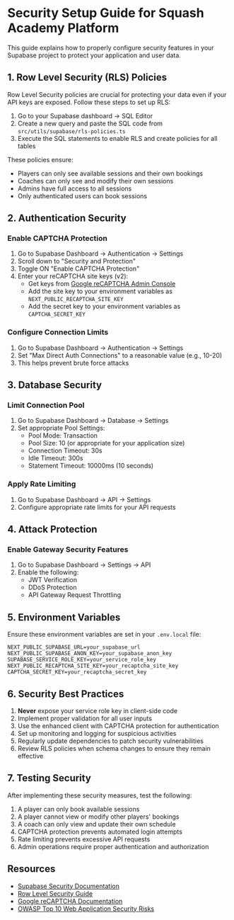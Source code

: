 # Security Setup Guide for Squash Academy Platform

This guide explains how to properly configure security features in your Supabase project to protect your application and user data.

## 1. Row Level Security (RLS) Policies

Row Level Security policies are crucial for protecting your data even if your API keys are exposed. Follow these steps to set up RLS:

1. Go to your Supabase dashboard → SQL Editor
2. Create a new query and paste the SQL code from `src/utils/supabase/rls-policies.ts`
3. Execute the SQL statements to enable RLS and create policies for all tables

These policies ensure:
- Players can only see available sessions and their own bookings
- Coaches can only see and modify their own sessions
- Admins have full access to all sessions
- Only authenticated users can book sessions

## 2. Authentication Security

### Enable CAPTCHA Protection

1. Go to Supabase Dashboard → Authentication → Settings
2. Scroll down to "Security and Protection"
3. Toggle ON "Enable CAPTCHA Protection"
4. Enter your reCAPTCHA site keys (v2):
   - Get keys from [Google reCAPTCHA Admin Console](https://www.google.com/recaptcha/admin)
   - Add the site key to your environment variables as `NEXT_PUBLIC_RECAPTCHA_SITE_KEY`
   - Add the secret key to your environment variables as `CAPTCHA_SECRET_KEY`

### Configure Connection Limits

1. Go to Supabase Dashboard → Authentication → Settings
2. Set "Max Direct Auth Connections" to a reasonable value (e.g., 10-20)
3. This helps prevent brute force attacks

## 3. Database Security

### Limit Connection Pool

1. Go to Supabase Dashboard → Database → Settings
2. Set appropriate Pool Settings:
   - Pool Mode: Transaction
   - Pool Size: 10 (or appropriate for your application size)
   - Connection Timeout: 30s
   - Idle Timeout: 300s
   - Statement Timeout: 10000ms (10 seconds)

### Apply Rate Limiting

1. Go to Supabase Dashboard → API → Settings
2. Configure appropriate rate limits for your API requests

## 4. Attack Protection

### Enable Gateway Security Features

1. Go to Supabase Dashboard → Settings → API
2. Enable the following:
   - JWT Verification
   - DDoS Protection
   - API Gateway Request Throttling

## 5. Environment Variables

Ensure these environment variables are set in your `.env.local` file:

```
NEXT_PUBLIC_SUPABASE_URL=your_supabase_url
NEXT_PUBLIC_SUPABASE_ANON_KEY=your_supabase_anon_key
SUPABASE_SERVICE_ROLE_KEY=your_service_role_key
NEXT_PUBLIC_RECAPTCHA_SITE_KEY=your_recaptcha_site_key
CAPTCHA_SECRET_KEY=your_recaptcha_secret_key
```

## 6. Security Best Practices

1. **Never** expose your service role key in client-side code
2. Implement proper validation for all user inputs
3. Use the enhanced client with CAPTCHA protection for authentication
4. Set up monitoring and logging for suspicious activities
5. Regularly update dependencies to patch security vulnerabilities
6. Review RLS policies when schema changes to ensure they remain effective

## 7. Testing Security

After implementing these security measures, test the following:

1. A player can only book available sessions
2. A player cannot view or modify other players' bookings
3. A coach can only view and update their own schedule
4. CAPTCHA protection prevents automated login attempts
5. Rate limiting prevents excessive API requests
6. Admin operations require proper authentication and authorization

## Resources

- [Supabase Security Documentation](https://supabase.com/docs/guides/auth/managing-user-data)
- [Row Level Security Guide](https://supabase.com/docs/guides/auth/row-level-security)
- [Google reCAPTCHA Documentation](https://developers.google.com/recaptcha/docs/display)
- [OWASP Top 10 Web Application Security Risks](https://owasp.org/www-project-top-ten/) 